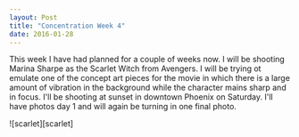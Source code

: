 ```yaml
---
layout: Post
title: "Concentration Week 4"
date: 2016-01-28
---
```


 

This week I have had planned for a couple of weeks now. I will be
shooting Marina Sharpe as the Scarlet Witch from Avengers. I will be
trying ot emulate one of the concept art pieces for the movie in which
there is a large amount of vibration in the background while the
character mains sharp and in focus. I'll be shooting at sunset in
downtown Phoenix on Saturday. I'll have photos day 1 and will again be
turning in one final photo.

![scarlet][scarlet]

